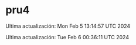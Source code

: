 # pru4
Ultima actualización: Mon Feb  5 13:14:57 UTC 2024

Ultima actualización: Tue Feb  6 00:36:11 UTC 2024
